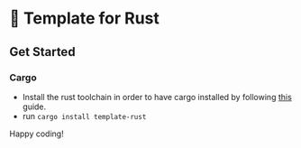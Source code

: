 # :partying_face: Template for Rust

## Get Started

### Cargo

* Install the rust toolchain in order to have cargo installed by following
  [this](https://www.rust-lang.org/tools/install) guide.
* run `cargo install template-rust`

Happy coding!
